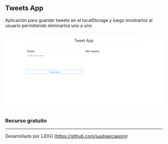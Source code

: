 ## Tweets App

Aplicación para guardar tweets en el localStorage y luego mostrarlos al usuario permitiendo eliminarlos uno a uno

![Portada](https://github.com/juadgarciagom/tweets-app/blob/master/assets/portada.PNG)

### Recurso gratuito
---
Desarrollado por [JDG] (https://github.com/juadgarciagom)
